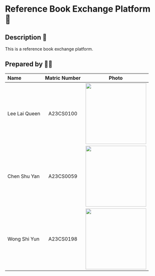 # Reference Book Exchange Platform 📖

## Description 📝
  This is a reference book exchange platform.


## Prepared by 🧑‍💻

| Name             | Matric Number | Photo                                                         |
| :---------------- | :-------------: | :------------------------------------------------------------: |
| Lee Lai Queen         | A23CS0100        | <img src="images/" width=200px, height=200px>    |
| Chen Shu Yan            | A23CS0059     | <img src="images/" width=200px, height=200px>    |
| Wong Shi Yun                | A23CS0198        | <img src="image/" width=200px, height=200px>         |
